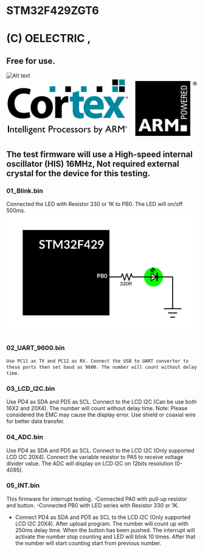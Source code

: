 # STM32F429ZGT6
# (C) OELECTRIC , 
## Free for use.

![Alt text](https://img.directindustry.com/images_di/photo-mg/33699-12766624.jpg)
![Alt text](https://github.com/OELECTRIC/MCU/blob/master/STmicro/STM32F429ZGT6/Test_Firmware/Picture/ARM.png)

## The test firmware will use a High-speed internal oscillator (HIS) 16MHz, Not required external crystal for the device for this testing.

### 01_Blink.bin
Connected the LED with Resistor 330 or 1K to PB0. The LED will on/off 500ms.
![Alt text](https://github.com/OELECTRIC/MCU/blob/master/STmicro/STM32F429ZGT6/Test_Firmware/Picture/01_Blink.SVG)

### 02_UART_9600.bin
	Use PC11 as TX and PC12 as RX. Connect the USB to UART converter to these ports then set baud as 9600. The number will count without delay time.
 
### 03_LCD_I2C.bin
Use PD4 as SDA and PD5 as SCL. Connect to the LCD I2C (Can be use both 16X2 and 20X4). The number will count without delay time.
Note: Please considered the EMC may cause the display error. Use shield or coaxial wire for better data transfer. 
### 04_ADC.bin
Use PD4 as SDA and PD5 as SCL. Connect to the LCD I2C (Only supported LCD I2C 20X4).
Connect the variable resistor to PA5 to receive voltage divider value.
The ADC will display on LCD I2C on 12bits resolution (0-4095). 
### 05_INT.bin
This firmware for interrupt testing.
-Connected PA0 with pull-up resistor and button.
-Connected PB0 with LED series with Resistor 330 or 1K.
- Connect PD4 as SDA and PD5 as SCL to the LCD I2C (Only supported LCD I2C 20X4).
After upload program. The number will count up with 250ms delay time. When the button has been pushed. The interrupt will activate the number stop counting and LED will blink 10 times. After that the number will start counting start from previous number.


